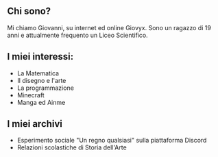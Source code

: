 
## Chi sono? 

Mi chiamo Giovanni, su internet ed online Giovyx. Sono un ragazzo di 19 anni e attualmente frequento un Liceo Scientifico.

## I miei interessi:

* La Matematica
* Il disegno e l'arte
* La programmazione
* Minecraft
* Manga ed Ainme


## I miei archivi

- Esperimento sociale "Un regno qualsiasi" sulla piattaforma Discord
- Relazioni scolastiche di Storia dell'Arte

